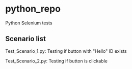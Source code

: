# python_repo
Python Selenium tests
## Scenario list
Test_Scenario_1.py: Testing if button with "Hello" ID exists

Test_Scenario_2.py: Testing if button is clickable

